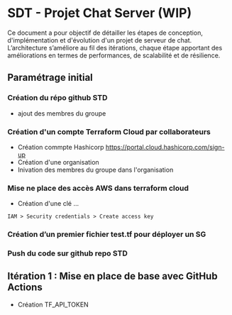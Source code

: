 # SDT - Projet Chat Server (WIP)

Ce document a pour objectif de détailler les étapes de conception, d'implémentation et d'évolution d'un
projet de serveur de chat. L’architecture s’améliore au fil des itérations, chaque étape apportant des
améliorations en termes de performances, de scalabilité et de résilience.

## Paramétrage initial

### Création du répo github STD
- ajout des membres du groupe

### Création d'un compte Terraform Cloud par collaborateurs
- Création commpte Hashicorp https://portal.cloud.hashicorp.com/sign-up
- Création d'une organisation
- Inivation des membres du groupe dans l'organisation

### Mise ne place des accès AWS dans terraform cloud
- Création d'une clé ...
```
IAM > Security credentials > Create access key
```

### Création d’un premier fichier test.tf pour déployer un SG


### Push du code sur github repo STD

## Itération 1 : Mise en place de base avec GitHub Actions

- Création TF_API_TOKEN
